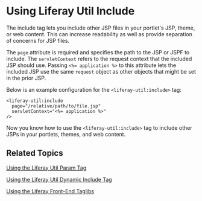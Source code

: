 # Using Liferay Util Include [](id=using-liferay-util-include)

The include tag lets you include other JSP files in your portlet's JSP, theme, 
or web content. This can increase readability as well as provide separation of 
concerns for JSP files. 

The `page` attribute is required and specifies the path to the JSP or JSPF to 
include. The `servletContext` refers to the request context that the included 
JSP should use. Passing `<%= application %>` to this attribute lets the included 
JSP use the same `request` object as other objects that might be set in the 
prior JSP. 

Below is an example configuration for the `<liferay-util:include>` tag:

    <liferay-util:include 
      page="/relative/path/to/file.jsp" 
      servletContext="<%= application %>"
    />

Now you know how to use the `<liferay-util:include>` tag to include other JSPs 
in your portlets, themes, and web content. 

## Related Topics [](id=related-topics)

[Using the Liferay Util Param Tag](/develop/tutorials/-/knowledge_base/7-1/using-liferay-util-param)

[Using the Liferay Util Dynamic Include Tag](/develop/tutorials/-/knowledge_base/7-1/using-liferay-util-dynamic-include)

[Using the Liferay Front-End Taglibs](/develop/tutorials/-/knowledge_base/7-1/using-liferay-frontend-taglibs-in-your-portlet)